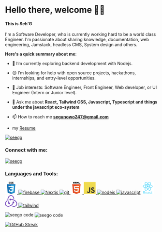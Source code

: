 # Hello there, welcome 👋🏾

<h4 align="left">This is Seh'G</h4>

I'm a Software Developer, who is currently working hard to be a world class Engineer. I'm passionate about sharing knowledge, documentation, web engineering, Jamstack, headless CMS, System design and others.

**Here's a quick summary about me**:
- 🌱 I’m currently exploring backend development with Nodejs.
- 😊 I’m looking for help with open source projects, hackathons, internships, and entry-level opportunities.
- 💼 Job interests: Software Engineer, Front Engineer, Web developer, or UI Engineer (Intern or Junior level).
- 💬 Ask me about **React, Tailwind CSS, Javascript, Typescript and things under the javascript eco-system**

- 📫 How to reach me **segunowo247@gmail.com**
- my <a href="https://drive.google.com/file/d/19fMVTRg2jat4lAvn4O26DbHo5zuUPrlT/view?usp=drive_open" target="_blank">Resume</a>

<p align="left"> <a href="https://twitter.com/_sehg" target="_blank"><img src="https://img.shields.io/twitter/follow/Seh'G?logo=twitter&style=for-the-badge" alt="seego" /></a> </p>

<h3 align="left">Connect with me:</h3>
<p align="left">
<a href="https://twitter.com/_sehg" target="_blank"><img align="center" src="https://raw.githubusercontent.com/rahuldkjain/github-profile-readme-generator/master/src/images/icons/Social/twitter.svg" alt="seego" height="30" width="40" /></a>
</p>

<h3 align="left">Languages and Tools:</h3>
<p align="left"> <a href="https://www.w3schools.com/css/" target="_blank" rel="noreferrer"> <img src="https://raw.githubusercontent.com/devicons/devicon/master/icons/css3/css3-original-wordmark.svg" alt="css3" width="40" height="40"/> </a> <a href="https://firebase.google.com/" target="_blank" rel="noreferrer"> <img src="https://www.vectorlogo.zone/logos/firebase/firebase-icon.svg" alt="firebase" width="40" height="40"/> </a> <a href="https://www.nextjs.org/" target="_blank" rel="noreferrer"> <img src="https://encrypted-tbn0.gstatic.com/images?q=tbn:ANd9GcTKy3UO1r3Hg826jnDq78xqjLfAiXIoHrxVxA&usqp=CAU" alt="Nextjs" width="40" height="40"/> </a> <a href="https://git-scm.com/" target="_blank" rel="noreferrer"> <img src="https://www.vectorlogo.zone/logos/git-scm/git-scm-icon.svg" alt="git" width="40" height="40"/> </a> <a href="https://www.w3.org/html/" target="_blank" rel="noreferrer"> <img src="https://raw.githubusercontent.com/devicons/devicon/master/icons/html5/html5-original-wordmark.svg" alt="html5" width="40" height="40"/> </a> <a href="https://developer.mozilla.org/en-US/docs/Web/JavaScript" target="_blank" rel="noreferrer"> <img src="https://raw.githubusercontent.com/devicons/devicon/master/icons/javascript/javascript-original.svg" alt="javascript" width="40" height="40"/> </a> <a href="https://nodejs.org/" target="_blank" rel="noreferrer"> <img src="https://nodejs.org/static/images/logo.svg" alt="nodejs" width="40" height="40"/> </a> <a href="https://www.typescriptlang.org/" target="_blank" rel="noreferrer"> <img src="https://upload.wikimedia.org/wikipedia/commons/thumb/4/4c/Typescript_logo_2020.svg/1200px-Typescript_logo_2020.svg.png" alt="javascript" width="40" height="40"/></a>

<a href="https://reactjs.org" target="_blank" rel="noreferrer"> 
 <img src="https://raw.githubusercontent.com/devicons/devicon/master/icons/react/react-original-wordmark.svg" alt="react" width="40" height="40"/> </a> <a href="https://redux.js.org" target="_blank" rel="noreferrer"> <img src="https://raw.githubusercontent.com/devicons/devicon/master/icons/redux/redux-original.svg" alt="redux" width="40" height="40"/> </a> <a href="https://tailwindcss.com/" target="_blank" rel="noreferrer"> <img src="https://www.vectorlogo.zone/logos/tailwindcss/tailwindcss-icon.svg" alt="tailwind" width="40" height="40"/> </a> </p>

<p><img align="left" src="https://github-readme-stats.vercel.app/api/top-langs?username=sehg&show_icons=true&locale=en&layout=compact" alt="seego code" /></p>

<p>&nbsp;<img align="center" src="https://github-readme-stats.vercel.app/api?username=0x&show_icons=true&locale=en" alt="seego code" /></p>



[![GitHub Streak](https://streak-stats.demolab.com?user=0x)](https://git.io/streak-stats)
